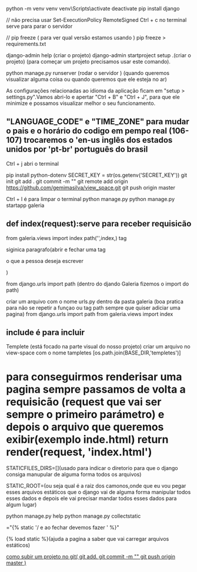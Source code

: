 python -m venv venv 
venv\Scripts\activate
deactivate
pip install django

// não precisa usar
Set-ExecutionPolicy RemoteSigned
Ctrl + c  no terminal serve para parar o servidor

// pip freeze ( para ver qual versão estamos usando )
pip freeze > requirements.txt

django-admin help
(criar o projeto)
django-admin startproject setup .(criar o projeto)
 (para começar um projeto precisamos usar este comando).

python manage.py runserver (rodar o servidor )
(quando queremos visualizar alguma coisa  ou quando queremos que ele esteja no ar)

As configurações relacionadas ao idioma da aplicação ficam em "setup > settings.py".Vamos abri-lo e apertar "Ctrl + B" e "Ctrl + J", para que ele minimize e possamos visualizar melhor o seu funcionamento.

 "LANGUAGE_CODE" e "TIME_ZONE" para mudar o pais e o horário do codigo em pempo real (106-107)
 trocaremos o 'en-us inglês dos estados unidos por 'pt-br' português do brasil
 --------------------------------------------------------------
 Ctrl + j abri o terminal

 pip install python-dotenv
 SECRET_KEY = str(os.getenv('SECRET_KEY'))
 git init
 git add .
 git commit -m ""
 git remote add origin https://github.com/gemimasilva/view_space.git
 git push origin master

Ctrl + l é para limpar o terminal
 python manage.py
 python manage.py startapp galeria
 

 def index(request):serve para receber requisicão
--------------------------------------------------
 from galeria.views import index 
 path('',index,)
 tag <p> siginica paragrafo(abrir e fechar uma tag <p> o que a pessoa deseja escrever</p>)

  from django.urls import path (dentro do djando Galeria fizemos o import do path)

  criar um arquivo com o nome urls.py dentro da pasta galeria (boa pratica para não se repetir a funçao ou tag path sempre que quiser adiciar uma pagina)
from django.urls import path
from galeria.views import index

include é para incluir
 -----------------------------------------------------------
  Templete (está focado na parte visual do nosso projeto)
criar um arquivo no view-space com o nome tampletes
 [os.path.join(BASE_DIR,'templetes')]

 para conseguirmos renderisar uma pagina sempre passamos de volta a requisicão (request que vai ser sempre o primeiro parámetro) e depois o arquivo que queremos exibir(exemplo inde.html)              return render(request, 'index.html')
==============================================

STATICFILES_DIRS=[](usado para indicar o diretorio para que o django consiga manupular de alguma forma todos os arquivos)

STATIC_ROOT=(ou seja qual é a raiz dos camonos,onde que eu vou pegar esses arquivos estáticos que o django vai de alguma forma manipular todos esses dados e depois ele vai precisar mandar todos esses dados para algum lugar)

python manage.py help
python manage.py collectstatic

="{% static '/ e ao fechar devemos fazer ' %}"

{% load static %}(ajuda a pagina a saber que vai carregar arquivos estáticos)

<a href="{% url 'imagem' %}">

como subir um projeto no git(
git add.
 git commit -m ""
 git push origin master
)



